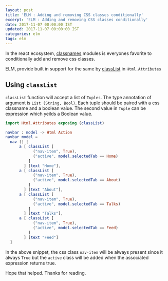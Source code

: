 ```yaml
---
layout: post
title: 'ELM : Adding and removing CSS classes conditionally'
excerpt: 'ELM : Adding and removing CSS classes conditionally'
date: 2017-11-07 00:00:00 IST
updated: 2017-11-07 00:00:00 IST
categories: elm
tags: elm
---
```


In the react ecosystem, [classnames](https://www.npmjs.com/package/classnames) modules is everyones favorite to conditionally add and remove css classes. 

ELM, provide built in support for the same by [classList](http://package.elm-lang.org/packages/elm-lang/html/2.0.0/Html-Attributes#classList) in `Html.Attributes`

## Using `classList`

`classList` function will accept a list of `Tuples`. The type annotation of argument is `List (String, Bool)`. Each tuple should be paired with a css classname and a boolean value. The second value in `Tuple` can be expression which yeilds a Boolean value.

```elm
import Html.Attributes exposing (classList)

navbar : model -> Html Action
navbar model =
  nav [] [
      a [ classList [
            ("nav-item", True),
            ("active", model.selectedTab == Home)
          ]
        ] [text "Home"],
      a [ classList [
            ("nav-item", True),
            ("active", model.selectedTab == About)
          ]
        ] [text "About"],
      a [ classList [
            ("nav-item", True),
            ("active", model.selectedTab == Talks)
          ]
        ] [text "Talks"],
      a [ classList [
            ("nav-item", True),
            ("active", model.selectedTab == Feed)
          ]
        ] [text "Feed"]
  ]
```

In the above snippet, the css class `nav-item` will be always present since it always `True` but the `active`
class will be added when the associated expression returns true.

Hope that helped. Thanks for reading.
